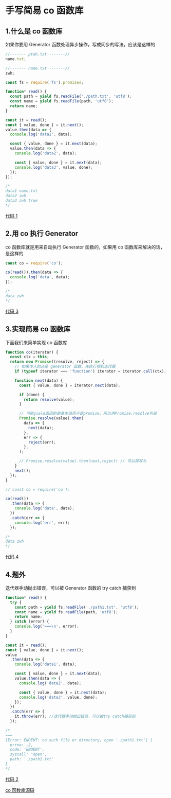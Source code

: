 # 手写简易 co 函数库

## 1.什么是 co 函数库

如果你要用 Generator 函数处理异步操作，写成同步的写法，应该是这样的

```js
//------- ptah.txt -------//
name.txt;

//------- name.txt -------//
zwh;

const fs = require('fs').promises;

function* read() {
  const path = yield fs.readFile('./path.txt', 'utf8');
  const name = yield fs.readFile(path, 'utf8');
  return name;
}
```

```js
const it = read();
const { value, done } = it.next();
value.then(data => {
  console.log('data1', data);

  const { value, done } = it.next(data);
  value.then(data => {
    console.log('data2', data);

    const { value, done } = it.next(data);
    console.log('data3', value, done);
  });
});

/*
data1 name.txt
data2 zwh
data3 zwh true
*/
```

[代码 1](https://github.com/zwhid/example/blob/de5452a64db5a766afce1ce8cf3771d407cb93e9/JavaScript/co/co.js)

## 2.用 co 执行 Generator

co 函数库就是用来自动执行 Generator 函数的，如果用 co 函数库来解决的话，是这样的

```js
const co = require('co');

co(read()).then(data => {
  console.log('data', data);
});

/*
data zwh
*/
```

[代码 3](https://github.com/zwhid/example/blob/c02b7ef60b4d586c599eca41d10bb74f28d411e2/JavaScript/co/co.js)

## 3.实现简易 co 函数库

下面我们来简单实现 co 函数库

```js
function co(iterator) {
  const ctx = this;
  return new Promise((resolve, reject) => {
    // 如果传入的还是 generator 函数，先执行得到迭代器
    if (typeof iterator === 'function') iterator = iterator.call(ctx);

    function next(data) {
      const { value, done } = iterator.next(data);

      if (done) {
        return resolve(value);
      }

      // 可能yield返回的是基本值而不是promise，所以用Promise.resolve包装
      Promise.resolve(value).then(
        data => {
          next(data);
        },
        err => {
          reject(err);
        },
      );

      // Promise.resolve(value).then(next,reject) // 可以简写为
    }
    next();
  });
}

// const co = require('co');

co(read())
  .then(data => {
    console.log('data', data);
  })
  .catch(err => {
    console.log('err', err);
  });

/*
data zwh
*/
```

[代码 4](https://github.com/zwhid/example/blob/48d4c2a029fde3a3682b4be7363f60347c32d398/JavaScript/co/co.js)

## 4.题外

迭代器手动抛出错误，可以被 Generator 函数的 try catch 捕获到

```js
function* read() {
  try {
    const path = yield fs.readFile('./path1.txt', 'utf8');
    const name = yield fs.readFile(path, 'utf8');
    return name;
  } catch (error) {
    console.log('===\n', error);
  }
}

const it = read();
const { value, done } = it.next();
value
  .then(data => {
    console.log('data1', data);

    const { value, done } = it.next(data);
    value.then(data => {
      console.log('data2', data);

      const { value, done } = it.next(data);
      console.log('data3', value, done);
    });
  })
  .catch(err => {
    it.throw(err); //迭代器手动抛出错误，可以被try catch捕获到
  });

/*
===
[Error: ENOENT: no such file or directory, open './path1.txt'] {
  errno: -2,
  code: 'ENOENT',
  syscall: 'open',
  path: './path1.txt'
}
*/
```

[代码 2](https://github.com/zwhid/example/blob/a8408afd729245ebc35aa1d1abfb3e8a5602ea59/JavaScript/co/co.js)

[co 函数库源码](https://github.com/tj/co/blob/master/index.js)

